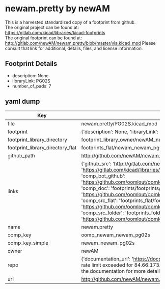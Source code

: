 # newam.pretty by newAM  
This is a harvested standardized copy of a footprint from github.  
The original project can be found at:  
https://gitlab.com/kicad/libraries/kicad-footprints  
The original footprint can be found at:
http://gitlab.com/newAM/newam.pretty/blob/master/via.kicad_mod
Please consult that link for additional, details, files, and license information.  
## Footprint Details
* description: None  
* libraryLink: PG02S  
* number_of_pads: 7  
## yaml dump  
| Key | Value |  
| --- | --- |  
| file | newam.pretty/PG02S.kicad_mod |  
| footprint | {'description': None, 'libraryLink': 'PG02S', 'number_of_pads': 7} |  
| footprint_library_directory | footprint_library_owner/newAM_newam.pretty |  
| footprint_library_directory_flat | footprints_flat/newam_newam_pg02s/working |  
| github_path | http://github.com/newAM/newam.pretty/blob/master/PG02S.kicad_mod |  
| links | {'github_src': 'http://gitlab.com/newAM/newam.pretty/blob/master/via.kicad_mod', 'github_src_repo': 'https://gitlab.com/kicad/libraries/kicad-footprints', 'oomp_bot': 'footprints/newam_newam_pg02s/working', 'oomp_bot_github': 'https://github.com/oomlout/oomlout_oomp_footprint_bot/tree/main/footprints/newam_newam_pg02s/working', 'oomp_doc': 'footprints/footprints/newAM/newam/PG02S/working/', 'oomp_doc_github': 'https://github.com/oomlout/oomlout_oomp_footprint_doc/tree/main/footprints/footprints/newAM/newam/PG02S/working', 'oomp_src_flat': 'footprints_flat/footprints_flat/newam_newam_pg02s/working', 'oomp_src_flat_github': 'https://github.com/oomlout/oomlout_oomp_footprint_src/tree/main/footprints_flat/newam_newam_pg02s/working', 'oomp_src_folder': 'footprints_folder/footprints_folder/newAM/newam/PG02S/working', 'oomp_src_folder_github': 'https://github.com/oomlout/oomlout_oomp_footprint_src/tree/main/footprints_folder/newAM/newam/PG02S/working'} |  
| name | newam.pretty |  
| oomp_key | oomp_newam_newam_pg02s |  
| oomp_key_simple | newam_newam_pg02s |  
| owner | newAM |  
| repo | {'documentation_url': 'https://docs.github.com/rest/overview/resources-in-the-rest-api#rate-limiting', 'message': "API rate limit exceeded for 84.66.173.59. (But here's the good news: Authenticated requests get a higher rate limit. Check out the documentation for more details.)"} |  
| url | http://github.com/newAM/newam.pretty |  

